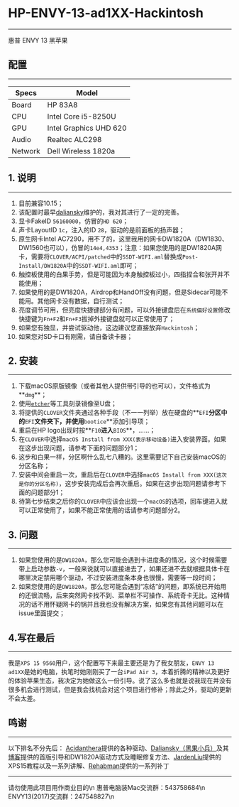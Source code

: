 # HP-ENVY-13-ad1XX-Hackintosh
-------
惠普 ENVY 13 黑苹果

## 配置
-------

| Specs | Model |
| --- | --- |
| Board | HP 83A8 |
| CPU | Intel Core i5-8250U |
| GPU | Intel Graphics UHD 620 |
| Audio | Realtec ALC298 |
| Network | Dell Wireless 1820a |

## 1. 说明
-------

1. 目前兼容10.15；
2. 该配置时最早[daliansky](https://github.com/daliansky/)维护的，我对其进行了一定的完善。
3. 显卡FakeID `56160000`，仿冒的`HD 620`；
4. 声卡LayoutID `1c`，注入的ID `28`，驱动的是前面板的扬声器；
5. 原生网卡Intel AC7290，用不了的，这里我用的网卡DW1820A（DW1830、DW1560也可以），仿冒的`14e4,4353`；注意：如果您使用的是DW1820A网卡，需要将`CLOVER/ACPI/patched`中的`SSDT-WIFI.aml`替换成`Post-Install/DW1820A`中的`SSDT-WIFI.aml`即可；
6. 触控板使用的白果手势，但是可能因为本身触控板过小，四指捏合和张开并不能使用；
7. 如果使用的是DW1820A，Airdrop和HandOff没有问题，但是Sidecar可能不能用。其他网卡没有数据，自行测试；
8. 亮度调节可用，但亮度快捷键部分有问题，可以外接键盘后在`系统偏好设置`修改快捷键为`Fn+F2`和`Fn+F3`拔掉外接键盘就可以正常使用了；
9. 如果您有独显，并尝试驱动他，这边建议您直接放弃`Hackintosh`；
10. 如果您对SD卡口有刚需，请自备读卡器；


## 2. 安装
-------

1. 下载macOS原版镜像（或者其他人提供带引导的也可以），文件格式为**`dmg`**；
2. 使用[`etcher`](https://www.balena.io/etcher/)等工具刻录镜像至U盘；
3. 将提供的`CLOVER`文件夹通过各种手段（不一一列举）放在硬盘的**`EFI`**分区中的**`EFI`**文件夹下，并使用**`bootice`**添加引导项；
4. 重启在HP logo出现时按**`F10`**进入**`BIOS`**，……；
5. 在`CLOVER`中选择`macOS Install from XXX(表示移动设备)`进入安装界面。如果在这步出现问题，请参考下面的问题部分1；
6. 这步和白果一样，分区啊什么乱七八糟的。这里需要记下自己安装macOS的分区名称；
7. 安装中间会重启一次，重启后在`CLOVER`中选择`macOS Install from XXX(这次是你的分区名称)`，这步安装完成后会再次重启。如果在这步出现问题请参考下面的问题部分1；
8. 待第七步结束之后你的`CLOVER`中应该会出现一个`macOS`的选项，回车键进入就可以正常使用了，如果不能正常使用的话请参考问题部分2。

## 3. 问题
-------

1. 如果您使用的是`DW1820A`，那么您可能会遇到卡进度条的情况，这个时候需要带上启动参数`-v`，一般来说就可以直接进去了，如果还进不去就根据具体卡在哪里决定禁用哪个驱动，不过安装进度条本身也很慢，需要等一段时间；
2. 如果您使用的是`DW1820A`，那么您可能会遇到“冻结”的问题，即系统已开始用的还很流畅，后来突然网卡找不到、菜单栏不可操作、系统奇卡无比。这种情况的话不用怀疑网卡的锅并且我也没有解决方案，如果您有其他问题可以在issue里面提交；

## 4.写在最后
-------

我是`XPS 15 9560`用户，这个配置写下来最主要还是为了我女朋友，`ENVY 13 ad1XX`是她的电脑，执笔时她刚刚买了一台`iPad Air 3`，本着折腾的精神以及更好的体验苹果生态，我决定为她做这么一份引导。说了这么多也就是说我现在并没有很多机会进行测试，但是我会找机会对这个项目进行修补；除此之外，驱动的更新不会太差。

## 鸣谢
-------
以下排名不分先后：
[Acidanthera](https://github.com/acidanthera)提供的各种驱动、[Daliansky（黑果小兵）](https://github.com/daliansky/)及其[博客](https://blog.daliansky.net/)提供的首版引导和DW1820A驱动方式及睡眠修复方法、[JardenLiu](https://github.com/jardenliu)提供的XPS15教程以及一系列讲解、[Rehabman](https://bitbucket.org/%7Be26fb9ce-5cc2-4e36-8576-7a8faae8e194%7D/)提供的一系列补丁


-------
请勿使用此项目用作商业目的\n
惠普电脑装Mac交流群：543758684\n
ENVY13(2017)交流群：247548827\n
